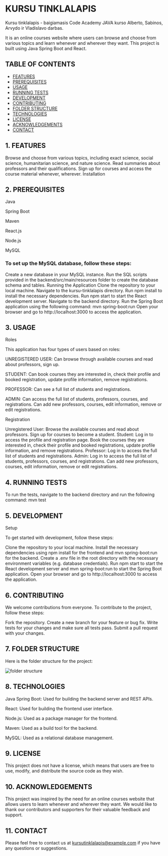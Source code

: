 # KURSU TINKLALAPIS

Kursu tinklalapis - baigiamasis Code Academy JAVA kurso Alberto, Sabinos, Arvydo ir Vladislavo darbas.

It is an online courses website where users can browse and choose from various topics and learn whenever and wherever they want. This project is built using Java Spring Boot and React.

## TABLE OF CONTENTS

*  [FEATURES](#1-features)
*  [PREREQUISITES](#2-prerequisites)
*  [USAGE](#3-usage)
*  [RUNNING TESTS](#4-running-tests)
*  [DEVELOPMENT](#5-development)
*  [CONTRIBUTING](#6-contributing)
*  [FOLDER STRUCTURE](#7-folder-structure)
*  [TECHNOLOGIES](#8-technologies)
*  [LICENSE](#9-license)
*  [ACKNOWLEDGEMENTS](#10-acknowledgments)
*  [CONTACT](#11-contact)

##  1. <a name='FEATURES'></a>FEATURES

Browse and choose from various topics, including exact science, social science, humanitarian science, and nature science. Read summaries about professors and their qualifications. Sign up for courses and access the course material whenever, wherever. Installation

##  2. <a name='PREREQUISITES'></a>PREREQUISITES

Java

Spring Boot

Maven

React.js

Node.js

MySQL

### To set up the MySQL database, follow these steps:

Create a new database in your MySQL instance. Run the SQL scripts provided in the backend/src/main/resources folder to create the database schema and tables. Running the Application Clone the repository to your local machine. Navigate to the kursu-tinklalapis directory. Run npm install to install the necessary dependencies. Run npm start to start the React development server. Navigate to the backend directory. Run the Spring Boot application using the following command: mvn spring-boot:run Open your browser and go to http://localhost:3000 to access the application.

##  3. <a name='USAGE'></a>USAGE

Roles 

This application has four types of users based on roles:

UNREGISTERED USER: Can browse through available courses and read about professors, sign up.

STUDENT: Can book courses they are interested in, check their profile and booked registration, update profile information, remove registrations.

PROFESSOR: Can see a full list of students and registrations.

ADMIN: Can access the full list of students, professors, courses, and registrations. Can add new professors, courses, edit information, remove or edit registrations.

Registration

Unregistered User: Browse the available courses and read about professors. Sign up for courses to become a student. Student: Log in to access the profile and registration page. Book the courses they are interested in, check their profile and booked registrations, update profile information, and remove registrations. Professor: Log in to access the full list of students and registrations. Admin: Log in to access the full list of students, professors, courses, and registrations. Can add new professors, courses, edit information, remove or edit registrations.

##  4. <a name='RUNNINGTESTS'></a>RUNNING TESTS

To run the tests, navigate to the backend directory and run the following command: mvn test

##  5. <a name='DEVELOPMENT'></a>DEVELOPMENT

Setup

To get started with development, follow these steps:

Clone the repository to your local machine. Install the necessary dependencies using npm install for the frontend and mvn spring-boot:run for the backend. Create a .env file in the root directory with the necessary environment variables (e.g. database credentials). Run npm start to start the React development server and mvn spring-boot:run to start the Spring Boot application. Open your browser and go to http://localhost:3000 to access the application.

##  6. <a name='CONTRIBUTING'></a>CONTRIBUTING

We welcome contributions from everyone. To contribute to the project, follow these steps:

Fork the repository. Create a new branch for your feature or bug fix. Write tests for your changes and make sure all tests pass. Submit a pull request with your changes.

##  7. <a name='FOLDERSTRUCTURE'></a>FOLDER STRUCTURE

Here is the folder structure for the project:

![folder structure](https://user-images.githubusercontent.com/128668782/232985983-4a8fa87d-104c-42bd-a9ed-dc33ffb2291c.png)


##  8. <a name='TECHNOLOGIES'></a>TECHNOLOGIES

Java Spring Boot: Used for building the backend server and REST APIs.

React: Used for building the frontend user interface.

Node.js: Used as a package manager for the frontend.

Maven: Used as a build tool for the backend.

MySQL: Used as a relational database management.

##  9. <a name='LICENSE'></a>LICENSE

This project does not have a license, which means that users are free to use, modify, and distribute the source code as they wish.

##  10. <a name='ACKNOWLEDGEMENTS'></a>ACKNOWLEDGEMENTS

This project was inspired by the need for an online courses website that allows users to learn whenever and wherever they want. We would like to thank our contributors and supporters for their valuable feedback and support.

##  11. <a name='CONTACT'></a>CONTACT

Please feel free to contact us at kursutinklalapis@example.com if you have any questions or suggestions.
